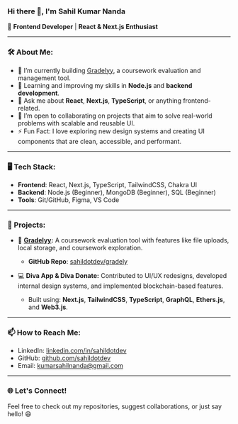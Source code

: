 ### Hi there 👋, I'm Sahil Kumar Nanda

🚀 **Frontend Developer** | **React & Next.js Enthusiast**

---

### 🛠 About Me:
- 🔭 I’m currently building [Gradelyy](https://gradelyy.vercel.app/), a coursework evaluation and management tool.
- 🌱 Learning and improving my skills in **Node.js** and **backend development**.
- 💬 Ask me about **React**, **Next.js**, **TypeScript**, or anything frontend-related.
- 👯 I’m open to collaborating on projects that aim to solve real-world problems with scalable and reusable UI.
- ⚡ Fun Fact: I love exploring new design systems and creating UI components that are clean, accessible, and performant.

---

### 🖥️ Tech Stack:
- **Frontend**: React, Next.js, TypeScript, TailwindCSS, Chakra UI
- **Backend**: Node.js (Beginner), MongoDB (Beginner), SQL (Beginner)
- **Tools**: Git/GitHub, Figma, VS Code

---

### 🌟 Projects:
- 📝 **[Gradelyy](https://gradelyy.vercel.app/):** A coursework evaluation tool with features like file uploads, local storage, and coursework exploration.
  - **GitHub Repo**: [sahildotdev/gradely](https://github.com/sahildotdev/gradely)

- 💻 **Diva App & Diva Donate:** Contributed to UI/UX redesigns, developed internal design systems, and implemented blockchain-based features.
  - Built using: **Next.js**, **TailwindCSS**, **TypeScript**, **GraphQL**, **Ethers.js**, and **Web3.js**.

---

### 📫 How to Reach Me:
- LinkedIn: [linkedin.com/in/sahildotdev](https://www.linkedin.com/in/sahildotdev)
- GitHub: [github.com/sahildotdev](https://github.com/sahildotdev)
- Email: kumarsahilnanda@gmail.com

---

### 🌐 Let's Connect!
Feel free to check out my repositories, suggest collaborations, or just say hello! 😄
